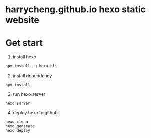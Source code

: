 # harrycheng.github.io hexo static website

# Get start

1. install hexo 
```
npm install -g hexo-cli

```

2. install dependency


```
npm install
```

3. run hexo server

```
hexo server
```


4. deploy  hexo to github

```
hexo clean
hexo generate 
hexo deploy
```
